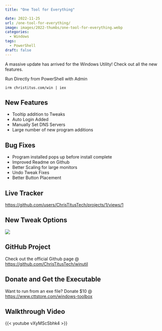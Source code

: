 ```yaml
---
title: "One Tool for Everything"

date: 2022-11-25
url: /one-tool-for-everything/
image: images/2022-thumbs/one-tool-for-everything.webp
categories:
  - Windows
tags:
  - PowerShell
draft: false
---
```

A massive update has arrived for the Windows Utility! Check out all the new features. 
<!--more-->

Run Directly from PowerShell with Admin

```
irm christitus.com/win | iex
```

## New Features

- Tooltip addition to Tweaks
- Auto Login Added
- Manually Set DNS Servers
- Large number of new program additions

## Bug Fixes

- Program installed pops up before install complete
- Improved Readme on Github
- Better Scaling for large monitors
- Undo Tweak Fixes
- Better Button Placement


## Live Tracker

<https://github.com/users/ChrisTitusTech/projects/1/views/1>

## New Tweak Options

![](/images/2022/one-tool-for-everything/tweaks.webp)

## GitHub Project

Check out the official Github page @ <https://github.com/ChrisTitusTech/winutil>

## Donate and Get the Executable

Want to run from an exe file? Donate $10 @ <https://www.cttstore.com/windows-toolbox>

## Walkthrough Video

{{< youtube vXyMScSbhk4 >}}
